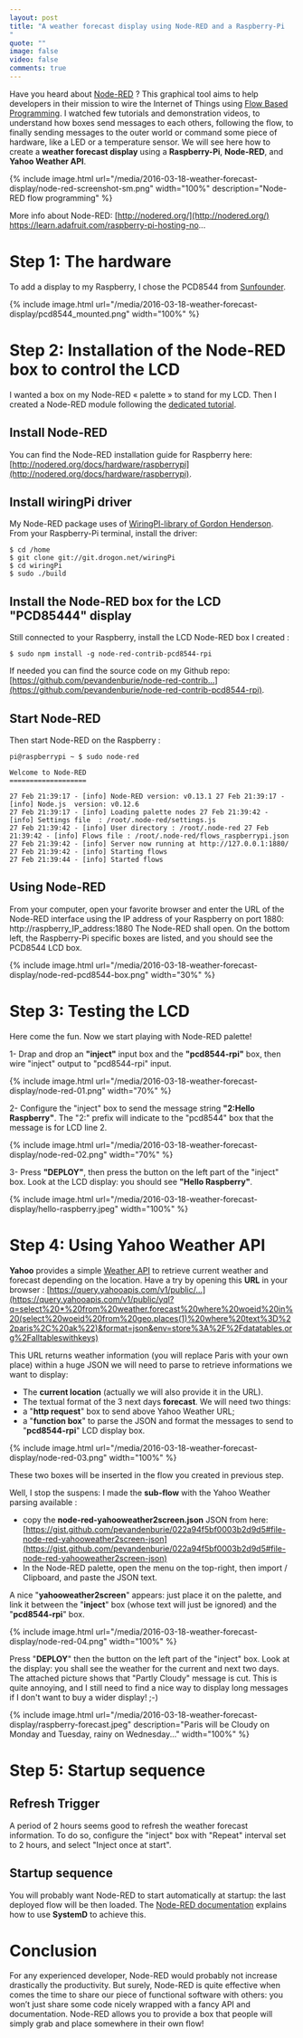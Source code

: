 ```yaml
---
layout: post
title: "A weather forecast display using Node-RED and a Raspberry-Pi
"
quote: ""
image: false
video: false
comments: true
---
```


Have you heard about [Node-RED](http://nodered.org/) ? This graphical tool aims to help developers in their mission to wire the Internet of Things using [Flow Based Programming](https://en.wikipedia.org/wiki/Flow-based_programming).
I watched few tutorials and demonstration videos, to understand how boxes send messages to each others, following the flow, to finally sending messages to the outer world or command some piece of hardware, like a LED or a temperature sensor.
We will see here how to create a **weather forecast display** using a **Raspberry-Pi**, **Node-RED**, and **Yahoo Weather API**.


{% include image.html url="/media/2016-03-18-weather-forecast-display/node-red-screenshot-sm.png" width="100%" description="Node-RED flow programming" %}

More info about Node-RED:
[http://nodered.org/](http://nodered.org/)
https://learn.adafruit.com/raspberry-pi-hosting-no...


# Step 1: The hardware

To add a display to my Raspberry, I chose the PCD8544 from [Sunfounder](http://www.sunfounder.com/index.php?c=showcs&id=66&model=PCD8544%20Mini%20LCD).


{% include image.html url="/media/2016-03-18-weather-forecast-display/pcd8544_mounted.png" width="100%" %}

# Step 2: Installation of the Node-RED box to control the LCD

I wanted a box on my Node-RED « palette » to stand for my LCD. Then I created a Node-RED module following the [dedicated tutorial](http://nodered.org/docs/creating-nodes/).

## Install Node-RED
You can find the Node-RED installation guide for Raspberry here: [http://nodered.org/docs/hardware/raspberrypi](http://nodered.org/docs/hardware/raspberrypi).

## Install wiringPi driver
My Node-RED package uses of [WiringPI-library of Gordon Henderson](https://projects.drogon.net/raspberry-pi/wiringpi/). From your Raspberry-Pi terminal, install the driver:

    $ cd /home
    $ git clone git://git.drogon.net/wiringPi
    $ cd wiringPi
    $ sudo ./build

## Install the Node-RED box for the LCD "PCD85444" display
Still connected to your Raspberry, install the LCD Node-RED box I created :

    $ sudo npm install -g node-red-contrib-pcd8544-rpi

If needed you can find the source code on my Github repo: [https://github.com/pevandenburie/node-red-contrib...](https://github.com/pevandenburie/node-red-contrib-pcd8544-rpi).


## Start Node-RED
Then start Node-RED on the Raspberry :

    pi@raspberrypi ~ $ sudo node-red

    Welcome to Node-RED
    ===================

    27 Feb 21:39:17 - [info] Node-RED version: v0.13.1 27 Feb 21:39:17 - [info] Node.js  version: v0.12.6
    27 Feb 21:39:17 - [info] Loading palette nodes 27 Feb 21:39:42 - [info] Settings file  : /root/.node-red/settings.js
    27 Feb 21:39:42 - [info] User directory : /root/.node-red 27 Feb
    21:39:42 - [info] Flows file : /root/.node-red/flows_raspberrypi.json
    27 Feb 21:39:42 - [info] Server now running at http://127.0.0.1:1880/
    27 Feb 21:39:42 - [info] Starting flows
    27 Feb 21:39:44 - [info] Started flows


## Using Node-RED

From your computer, open your favorite browser and enter the URL of the Node-RED interface using the IP address of your Raspberry on port 1880:
http://raspberry_IP_address:1880
The Node-RED shall open. On the bottom left, the Raspberry-Pi specific boxes are listed, and you should see the PCD8544 LCD box.

{% include image.html url="/media/2016-03-18-weather-forecast-display/node-red-pcd8544-box.png" width="30%" %}


# Step 3: Testing the LCD

Here come the fun. Now we start playing with Node-RED palette!

1- Drap and drop an **"inject"** input box and the **"pcd8544-rpi"** box, then wire "inject" output to "pcd8544-rpi" input.

{% include image.html url="/media/2016-03-18-weather-forecast-display/node-red-01.png" width="70%" %}

2- Configure the "inject" box to send the message string **"2:Hello Raspberry"**. The "2:" prefix will indicate to the "pcd8544" box that the message is for LCD line 2.

{% include image.html url="/media/2016-03-18-weather-forecast-display/node-red-02.png" width="70%" %}

3- Press **"DEPLOY"**, then press the button on the left part of the "inject" box.
Look at the LCD display: you should see **"Hello Raspberry"**.

{% include image.html url="/media/2016-03-18-weather-forecast-display/hello-raspberry.jpeg" width="100%" %}


# Step 4: Using Yahoo Weather API

**Yahoo** provides a simple [Weather API](https://developer.yahoo.com/weather/) to retrieve current weather and forecast depending on the location.
Have a try by opening this **URL** in your browser : [https://query.yahooapis.com/v1/public/...](https://query.yahooapis.com/v1/public/yql?q=select%20*%20from%20weather.forecast%20where%20woeid%20in%20(select%20woeid%20from%20geo.places(1)%20where%20text%3D%22paris%2C%20ak%22)&format=json&env=store%3A%2F%2Fdatatables.org%2Falltableswithkeys)

This URL returns weather information (you will replace Paris with your own place) within a huge JSON we will need to parse to retrieve informations we want to display:

- The **current location** (actually we will also provide it in the URL).
- The textual format of the 3 next days **forecast**.
We will need two things:
- a "**http request**" box to send above Yahoo Weather URL;
- a "**function box**" to parse the JSON and format the messages to send to "**pcd8544-rpi**" LCD display box.


{% include image.html url="/media/2016-03-18-weather-forecast-display/node-red-03.png" width="100%" %}

These two boxes will be inserted in the flow you created in previous step.

Well, I stop the suspens: I made the **sub-flow** with the Yahoo Weather parsing available :

- copy the **node-red-yahooweather2screen.json** JSON from here: [https://gist.github.com/pevandenburie/022a94f5bf0003b2d9d5#file-node-red-yahooweather2screen-json](https://gist.github.com/pevandenburie/022a94f5bf0003b2d9d5#file-node-red-yahooweather2screen-json)
- In the Node-RED palette, open the menu on the top-right, then import / Clipboard, and paste the JSON text.

A nice "**yahooweather2screen**" appears: just place it on the palette, and link it between the "**inject**" box (whose text will just be ignored) and the "**pcd8544-rpi**" box.


{% include image.html url="/media/2016-03-18-weather-forecast-display/node-red-04.png" width="100%" %}


Press "**DEPLOY**" then the button on the left part of the "inject" box. Look at the display: you shall see the weather for the current and next two days.
The attached picture shows that "Partly Cloudy" message is cut. This is quite annoying, and I still need to find a nice way to display long messages if I don't want to buy a wider display! ;-)


{% include image.html url="/media/2016-03-18-weather-forecast-display/raspberry-forecast.jpeg" description="Paris will be Cloudy on Monday and Tuesday, rainy on Wednesday..." width="100%" %}


# Step 5: Startup sequence

## Refresh Trigger
A period of 2 hours seems good to refresh the weather forecast information. To do so, configure the "inject" box with "Repeat" interval set to 2 hours, and select "Inject once at start".

## Startup sequence
You will probably want Node-RED to start automatically at startup: the last deployed flow will be then loaded.
The [Node-RED documentation](http://nodered.org/docs/hardware/raspberrypi) explains how to use **SystemD** to achieve this.


# Conclusion

For any experienced developer, Node-RED would probably not increase drastically the productivity. But surely, Node-RED is quite effective when comes the time to share our piece of functional software with others: you won’t just share some code nicely wrapped with a fancy API and documentation. Node-RED allows you to provide a box that people will simply grab and place somewhere in their own flow!
